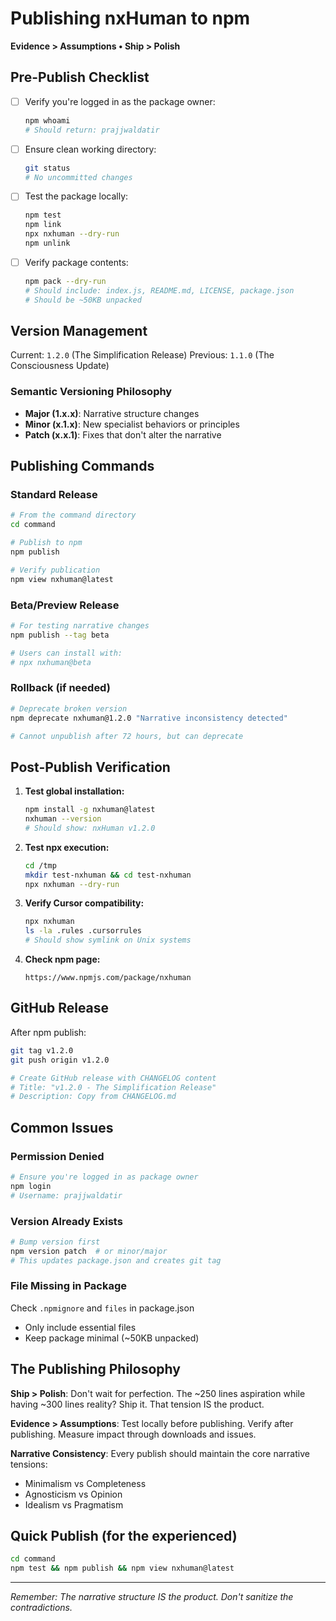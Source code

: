 # Publishing nxHuman to npm

**Evidence > Assumptions • Ship > Polish**

## Pre-Publish Checklist

- [ ] Verify you're logged in as the package owner:
  ```bash
  npm whoami
  # Should return: prajjwaldatir
  ```

- [ ] Ensure clean working directory:
  ```bash
  git status
  # No uncommitted changes
  ```

- [ ] Test the package locally:
  ```bash
  npm test
  npm link
  npx nxhuman --dry-run
  npm unlink
  ```

- [ ] Verify package contents:
  ```bash
  npm pack --dry-run
  # Should include: index.js, README.md, LICENSE, package.json
  # Should be ~50KB unpacked
  ```

## Version Management

Current: `1.2.0` (The Simplification Release)
Previous: `1.1.0` (The Consciousness Update)

### Semantic Versioning Philosophy
- **Major (1.x.x)**: Narrative structure changes
- **Minor (x.1.x)**: New specialist behaviors or principles
- **Patch (x.x.1)**: Fixes that don't alter the narrative

## Publishing Commands

### Standard Release
```bash
# From the command directory
cd command

# Publish to npm
npm publish

# Verify publication
npm view nxhuman@latest
```

### Beta/Preview Release
```bash
# For testing narrative changes
npm publish --tag beta

# Users can install with:
# npx nxhuman@beta
```

### Rollback (if needed)
```bash
# Deprecate broken version
npm deprecate nxhuman@1.2.0 "Narrative inconsistency detected"

# Cannot unpublish after 72 hours, but can deprecate
```

## Post-Publish Verification

1. **Test global installation:**
   ```bash
   npm install -g nxhuman@latest
   nxhuman --version
   # Should show: nxHuman v1.2.0
   ```

2. **Test npx execution:**
   ```bash
   cd /tmp
   mkdir test-nxhuman && cd test-nxhuman
   npx nxhuman --dry-run
   ```

3. **Verify Cursor compatibility:**
   ```bash
   npx nxhuman
   ls -la .rules .cursorrules
   # Should show symlink on Unix systems
   ```

4. **Check npm page:**
   ```
   https://www.npmjs.com/package/nxhuman
   ```

## GitHub Release

After npm publish:

```bash
git tag v1.2.0
git push origin v1.2.0

# Create GitHub release with CHANGELOG content
# Title: "v1.2.0 - The Simplification Release"
# Description: Copy from CHANGELOG.md
```

## Common Issues

### Permission Denied
```bash
# Ensure you're logged in as package owner
npm login
# Username: prajjwaldatir
```

### Version Already Exists
```bash
# Bump version first
npm version patch  # or minor/major
# This updates package.json and creates git tag
```

### File Missing in Package
Check `.npmignore` and `files` in package.json
- Only include essential files
- Keep package minimal (~50KB unpacked)

## The Publishing Philosophy

**Ship > Polish**: Don't wait for perfection. The ~250 lines aspiration while having ~300 lines reality? Ship it. That tension IS the product.

**Evidence > Assumptions**: Test locally before publishing. Verify after publishing. Measure impact through downloads and issues.

**Narrative Consistency**: Every publish should maintain the core narrative tensions:
- Minimalism vs Completeness
- Agnosticism vs Opinion
- Idealism vs Pragmatism

## Quick Publish (for the experienced)

```bash
cd command
npm test && npm publish && npm view nxhuman@latest
```

---

*Remember: The narrative structure IS the product. Don't sanitize the contradictions.*